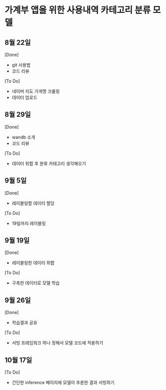 # 가계부 앱을 위한 사용내역 카테고리 분류 모델
  
## 8월 22일
[Done]   
- git 사용법
- 코드 리뷰


[To Do]  
- 네이버 지도 가게명 크롤링
- 데이터 업로드


## 8월 29일
[Done]
- wandb 소개
- 코드 리뷰


[To Do]
- 데이터 취합 후 분류 카테고리 생각해오기


## 9월 5일
[Done]
- 레이블링할 데이터 할당


[To Do]
- 19일까지 레이블링


## 9월 19일
[Done]
- 레이블링한 데이터 취합


[To Do]
- 구축한 데이터로 모델 학습


## 9월 26일
[Done]
- 학습결과 공유


[To Do]
- 서빙 프레임워크 하나 정해서 모델 코드에 적용하기


## 10월 17일
[To Do]
- 간단한 inference 페이지에 모델이 추론한 결과 서빙하기
